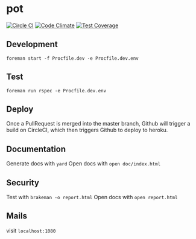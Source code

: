 # pot

[![Circle CI](https://circleci.com/gh/dunyakirkali/pot.png?circle-token=f174742eaf65e547a254e8a3df6d511704ac8ab4)](https://circleci.com/gh/dunyakirkali/pot)
[![Code Climate](https://codeclimate.com/repos/54fc9f43e30ba014cc00061f/badges/c03a260249793e92c75c/gpa.svg)](https://codeclimate.com/repos/54fc9f43e30ba014cc00061f/feed)
[![Test Coverage](https://codeclimate.com/repos/54fc9f43e30ba014cc00061f/badges/c03a260249793e92c75c/coverage.svg)](https://codeclimate.com/repos/54fc9f43e30ba014cc00061f/feed)

## Development

``` foreman start -f Procfile.dev -e Procfile.dev.env ```

## Test

``` foreman run rspec -e Procfile.dev.env  ```

## Deploy

Once a PullRequest is merged into the master branch, Github will trigger a build on CircleCI,
which then triggers Github to deploy to heroku.

## Documentation

Generate docs with ``` yard ```
Open docs with ``` open doc/index.html ```

## Security

Test with ``` brakeman -o report.html ```
Open docs with ``` open report.html ```


## Mails

visit ``` localhost:1080 ```

